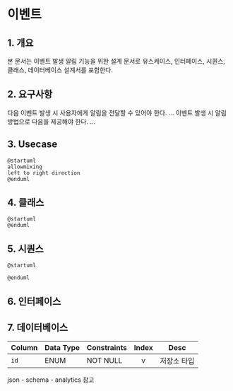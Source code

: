 # 이벤트

## 1. 개요

본 문서는 이벤트 발생 알림 기능을 위한 설계 문서로 유스케이스, 
인터페이스, 시퀀스, 클래스, 데이터베이스 설계서를 포함한다.

## 2. 요구사항

다음 이벤트 발생 시 사용자에게 알림을 전달할 수 있어야 한다. 
...
이벤트 발생 시 알림 방법으로 다음을 제공해야 한다.
...

## 3. Usecase

```plantuml
@startuml
allowmixing
left to right direction
@enduml
```

## 4. 클래스

```plantuml
@startuml
@enduml
```

## 5. 시퀀스

```plantuml
@startuml

@enduml
```

## 6. 인터페이스

## 7. 데이터베이스

| Column              | Data Type | Constraints                           | Index | Desc                                   |
| ------------------- | --------- | ------------------------------------- | :---: | -------------------------------------- |
| `id`                | ENUM      | NOT NULL                              |   v   | 저장소 타입                            |


json - schema - analytics 참고
